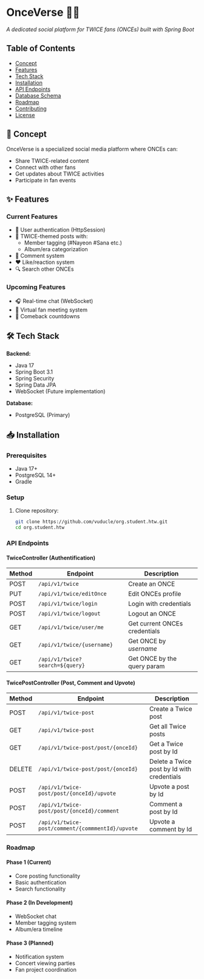 # OnceVerse 🎀💖
*A dedicated social platform for TWICE fans (ONCEs) built with Spring Boot*

## Table of Contents
- [Concept](#-concept)
- [Features](#-features)
- [Tech Stack](#-tech-stack)
- [Installation](#-installation)
- [API Endpoints](#-api-endpoints)
- [Database Schema](#-database-schema)
- [Roadmap](#-roadmap)
- [Contributing](#-contributing)
- [License](#-license)

## 🌟 Concept
OnceVerse is a specialized social media platform where ONCEs can:
- Share TWICE-related content
- Connect with other fans
- Get updates about TWICE activities
- Participate in fan events

## ✨ Features
### Current Features
- 👤 User authentication (HttpSession)
- 📝 TWICE-themed posts with:
    - Member tagging (#Nayeon #Sana etc.)
    - Album/era categorization
- 💬 Comment system
- ❤️ Like/reaction system 
- 🔍 Search other ONCEs

### Upcoming Features
- 🎧 Real-time chat (WebSocket)
- 🎫 Virtual fan meeting system
- 📅 Comeback countdowns

## 🛠️ Tech Stack
**Backend:**
- Java 17
- Spring Boot 3.1
- Spring Security
- Spring Data JPA
- WebSocket (Future implementation)


**Database:**
- PostgreSQL (Primary)


## 📥 Installation
### Prerequisites
- Java 17+
- PostgreSQL 14+
- Gradle

### Setup
1. Clone repository:
   ```bash
   git clone https://github.com/vuducle/org.student.htw.git
   cd org.student.htw
   
### API Endpoints

#### TwiceController (Authentification)
| Method | Endpoint                          | Description                   |
|--------|-----------------------------------|-------------------------------|
| POST   | `/api/v1/twice`                   | Create an ONCE                |
| PUT    | `/api/v1/twice/editOnce`          | Edit ONCEs profile            |
| POST   | `/api/v1/twice/login`             | Login with credentials        |
| POST   | `/api/v1/twice/logout`            | Logout an ONCE                |
| GET    | `/api/v1/twice/user/me`           | Get current ONCEs credentials |
| GET    | `/api/v1/twice/{username}`        | Get ONCE by *username*        |
| GET    | `/api/v1/twice?search=${query}`   | Get ONCE by the query param   |

#### TwicePostController (Post, Comment and Upvote)
| Method | Endpoint                                         | Description                                |
|--------|--------------------------------------------------|--------------------------------------------|
| POST   | `/api/v1/twice-post`                             | Create a Twice post                        |
| GET    | `/api/v1/twice-post`                             | Get all Twice posts                        |
| GET    | `/api/v1/twice-post/post/{onceId}`               | Get a Twice post by Id                     |
| DELETE | `/api/v1/twice-post/post/{onceId}`               | Delete a Twice post by Id with credentials |
| POST   | `/api/v1/twice-post/post/{onceId}/upvote`        | Upvote a post by Id                        |
| POST   | `/api/v1/twice-post/post/{onceId}/comment`       | Comment a post by Id                       |
| POST   | `/api/v1/twice-post/comment/{commmentId}/upvote` | Upvote a comment by Id                     |



### Roadmap

#### Phase 1 (Current)
- Core posting functionality
- Basic authentication
- Search functionality

#### Phase 2 (In Development)
- WebSocket chat
- Member tagging system
- Album/era timeline

#### Phase 3 (Planned)
- Notification system
- Concert viewing parties
- Fan project coordination
